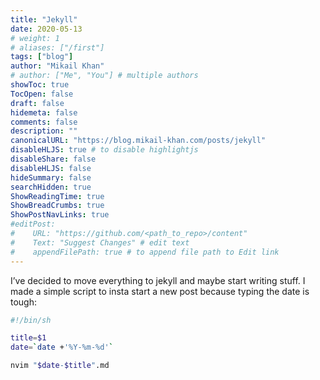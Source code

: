 ```yaml
---
title: "Jekyll"
date: 2020-05-13
# weight: 1
# aliases: ["/first"]
tags: ["blog"]
author: "Mikail Khan"
# author: ["Me", "You"] # multiple authors
showToc: true
TocOpen: false
draft: false
hidemeta: false
comments: false
description: ""
canonicalURL: "https://blog.mikail-khan.com/posts/jekyll"
disableHLJS: true # to disable highlightjs
disableShare: false
disableHLJS: false
hideSummary: false
searchHidden: true
ShowReadingTime: true
ShowBreadCrumbs: true
ShowPostNavLinks: true
#editPost:
#    URL: "https://github.com/<path_to_repo>/content"
#    Text: "Suggest Changes" # edit text
#    appendFilePath: true # to append file path to Edit link
---
```




I’ve decided to move everything to jekyll and maybe start writing stuff.
I made a simple script to insta start a new post because typing the date is tough:

```sh
#!/bin/sh

title=$1
date=`date +'%Y-%m-%d'`

nvim "$date-$title".md
```
